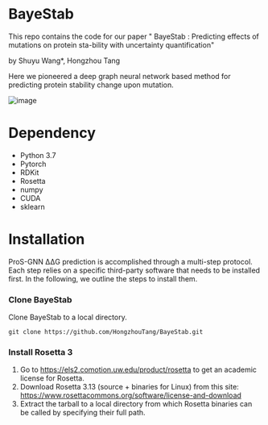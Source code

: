 # BayeStab

This repo contains the code for our paper " BayeStab : Predicting effects of mutations on protein sta-bility with uncertainty quantification"

by Shuyu Wang*, Hongzhou Tang

Here we pioneered a deep graph neural network based method for predicting protein stability change upon mutation. 

![image](https://github.com/HongzhouTang/BayeStab/images/fig1.png)

# Dependency

* Python 3.7
* Pytorch
* RDKit
* Rosetta
* numpy
* CUDA
* sklearn

# Installation

ProS-GNN ΔΔG  prediction is accomplished through a multi-step protocol. Each step relies on a specific third-party software that needs to be installed first. In the following, we outline the steps to install them.

### Clone BayeStab

Clone BayeStab to a local directory.

```
git clone https://github.com/HongzhouTang/BayeStab.git
```

### Install Rosetta 3

1. Go to https://els2.comotion.uw.edu/product/rosetta to get an academic license for Rosetta.
2. Download Rosetta 3.13 (source + binaries for Linux) from this site: https://www.rosettacommons.org/software/license-and-download
3. Extract the tarball to a local directory from which Rosetta binaries can be called by specifying their full path.




